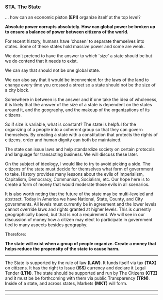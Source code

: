 
### STA. The State

... how can an economic piston **(EPI)** organize itself at the top level?

**Absolute power corrupts absolutely.  How can global power be broken up to ensure a balance of power between citizens of the world.**

For recent history, humans have 'chosen' to separate themselves into states.  Some of these states hold massive power and some are weak.

We don't pretend to have the answer to which 'size' a state should be but we do contend that it needs to exist.

We can say that should not be one global state.

We can also say that it would be inconvenient for the laws of the land to change every time you crossed a street so a state should not be the size of a city block.

Somewhere in between is the answer and if one take the idea of wholeness, it is likely that the answer of the size of a state is dependent on the states around it, and the geography, and the makeup of the organizations of its citizens.

So if size is variable, what is constant?  The state is helpful for the organizing of a people into a coherent group so that they can govern themselves.  By creating a state with a constitution that protects the rights of citizens, order and human dignity can both be maintained.

The state can issue laws and help standardize society on certain protocols and language for transacting business.  We will discuss these later.

On the subject of ideology, I would like to try to avoid picking a side.  The citizens of the state must decide for themselves what form of government to take.  History provides many lessons about the evils of Imperialism, Capitalism, Democracy, Communism, Socialism, etc.  Our hope here is to create a form of money that would moderate those evils in all scenarios.

It is also worth noting that the future of the state may be multi-leveled and abstract.  Today in America we have National, State, County, and City governments.  All levels must currently be in agreement and the lower levels cannot override laws and rights granted at higher levels.  This is currently geographically based, but that is not a requirement.  We will see in our discussion of money how a citizen may elect to participate in government tied to many aspects besides geography.

Therefore:

**The state will exist when a group of people organize.  Create a money that helps reduce the propensity of the state to cause harm.**

----------

The State is supported by the rule of law **(LAW)**. It funds itself via tax **(TAX)** on citizens. It has the right to Issue **(ISS)** currency and declare it Legal Tender **(LTN)**. The state should be supported and run by The Citizens **(CTZ)** and it must be be forthcoming with them via public Transparency **(TRN)**.  Inside of a state, and across states, Markets **(MKT)** will form.


----------

----------





